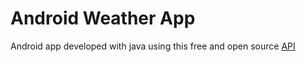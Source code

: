 # Android Weather App

Android app developed with java using this free and open source [API](https://www.metaweather.com/api/)